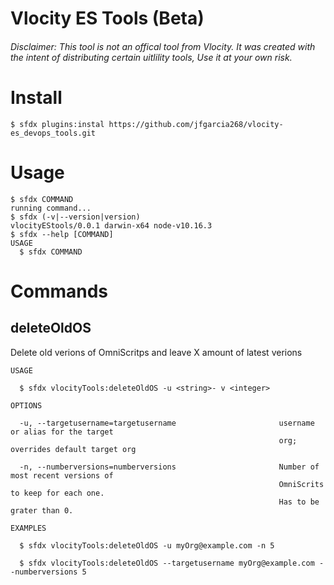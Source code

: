 Vlocity ES Tools (Beta)
==============

###### Disclaimer: This tool is not an offical tool from Vlocity. It was created with the intent of distributing certain uitlility tools, Use it at your own risk.

<!-- install -->
# Install
```sh-session
$ sfdx plugins:instal https://github.com/jfgarcia268/vlocity-es_devops_tools.git
```

# Usage
```sh-session
$ sfdx COMMAND
running command...
$ sfdx (-v|--version|version)
vlocityEStools/0.0.1 darwin-x64 node-v10.16.3
$ sfdx --help [COMMAND]
USAGE
  $ sfdx COMMAND
```

<!-- commands -->
# Commands

## deleteOldOS

Delete old verions of OmniScritps and leave X amount of latest verions

```
USAGE

  $ sfdx vlocityTools:deleteOldOS -u <string>- v <integer>

OPTIONS

  -u, --targetusername=targetusername                       username or alias for the target
                                                            org; overrides default target org

  -n, --numberversions=numberversions                       Number of most recent versions of
                                                            OmniScrits to keep for each one.
                                                            Has to be grater than 0.

EXAMPLES

  $ sfdx vlocityTools:deleteOldOS -u myOrg@example.com -n 5
  
  $ sfdx vlocityTools:deleteOldOS --targetusername myOrg@example.com --numberversions 5

```
